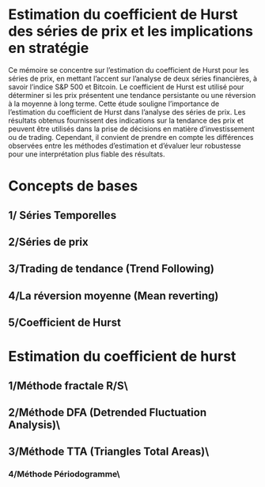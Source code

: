 # Estimation du coefficient de Hurst des séries de prix et les implications en stratégie

Ce mémoire se concentre sur l’estimation du coefficient de Hurst pour les séries de prix, en mettant l’accent sur l’analyse de deux séries financières, à savoir l’indice S&P 500 et Bitcoin. Le coefficient de Hurst est utilisé pour déterminer si les prix présentent une tendance persistante ou une réversion à la moyenne à long terme. Cette étude souligne l’importance de l’estimation du coefficient de Hurst dans l’analyse des séries de prix. Les résultats obtenus fournissent des indications sur la tendance des prix et peuvent être utilisés dans la prise de décisions en matière d’investissement ou de trading. Cependant, il convient de prendre en compte les différences observées entre les méthodes d’estimation et d’évaluer leur robustesse pour une interprétation plus fiable des résultats.



# Concepts de bases
## 1/ Séries Temporelles
## 2/Séries de prix
## 3/Trading de tendance (Trend Following)
## 4/La réversion moyenne (Mean reverting)
## 5/Coefficient de Hurst



# Estimation du coefficient de hurst  
## 1/Méthode fractale R/S\\
## 2/Méthode DFA (Detrended Fluctuation Analysis)\\
## 3/Méthode TTA (Triangles Total Areas)\\
### 4/Méthode Périodogramme\\
